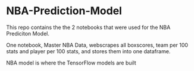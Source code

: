 # NBA-Prediction-Model

This repo contains the the 2 notebooks that were used for the NBA Prediciton Model.

One notebook, Master NBA Data, webscrapes all boxscores, team per 100 stats and player per 100 stats, and stores them into one dataframe.

NBA model is where the TensorFlow models are built
